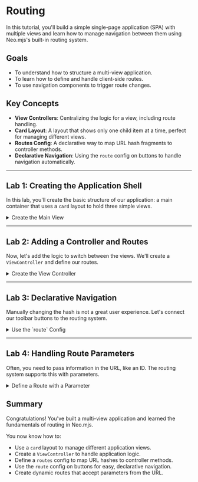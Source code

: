 # Routing

In this tutorial, you'll build a simple single-page application (SPA) with multiple views and learn how to manage
navigation between them using Neo.mjs's built-in routing system.

## Goals

- To understand how to structure a multi-view application.
- To learn how to define and handle client-side routes.
- To use navigation components to trigger route changes.

## Key Concepts

- **View Controllers**: Centralizing the logic for a view, including route handling.
- **Card Layout**: A layout that shows only one child item at a time, perfect for managing different views.
- **Routes Config**: A declarative way to map URL hash fragments to controller methods.
- **Declarative Navigation**: Using the `route` config on buttons to handle navigation automatically.

---

## Lab 1: Creating the Application Shell

In this lab, you'll create the basic structure of our application: a main container that uses a `card` layout to hold
three simple views.

<details>
<summary>Create the Main View</summary>

The `MainView` will be a `Container` with a `card` layout. The `items` array will hold our three "pages": a home view,
an about view, and a contact view. For now, these are just simple components with some text.

```javascript live-preview
import Component from '../../src/component/Base.mjs';
import Container from '../../src/container/Base.mjs';
import Toolbar   from '../../src/toolbar/Base.mjs';

class MainView extends Container {
    static config = {
        className: 'Tutorial.Routing.MainView',
        layout   : {ntype: 'vbox', align: 'stretch'},
        items    : [{
            module   : Toolbar,
            flex     : 'none',
            items    : [
                {ntype: 'button', text: 'Home'},
                {ntype: 'button', text: 'About'},
                {ntype: 'button', text: 'Contact'}
            ]
        }, {
            module      : Container,
            flex        : 1,
            itemDefaults: {module: Component, tag: 'h1'},
            layout      : {ntype: 'card', index: 0},
            reference   : 'main-container',

            items: [
                {text: 'Home View'},
                {text: 'About View'},
                {text: 'Contact View'}
            ]
        }]
    }
}

MainView = Neo.setupClass(MainView);
```

At this point, you should see a toolbar and the "Home View". The other two views exist but are not visible because the
`card` layout's `activeIndex` is `0`. The buttons don't do anything yet.

</details>

---

## Lab 2: Adding a Controller and Routes

Now, let's add the logic to switch between the views. We'll create a `ViewController` and define our routes.

<details>
<summary>Create the View Controller</summary>

We will create a controller class and define a `routes` object. The keys of this object are the URL hash patterns we
want to match (e.g., `#/home`), and the values are the names of the methods in our controller that should be called.

The handler methods will get a reference to our card layout container (using the `reference` we set in Lab 1) and update
its `activeIndex`.

```javascript live-preview
import Component  from '../../src/component/Base.mjs';
import Container  from '../../src/container/Base.mjs';
import Controller from '../../src/controller/Component.mjs';
import Toolbar    from '../../src/toolbar/Base.mjs';

// 1. Define the ViewController
class ViewController extends Controller {
    static config = {
        className: 'Tutorial.Routing.ViewController',
        
        // The routes config maps hash patterns to handler methods
        routes: {
            '/home'   : 'onHomeRoute',
            '/about'  : 'onAboutRoute',
            '/contact': 'onContactRoute'
        }
    }

    onHomeRoute() {
        this.getReference('main-container').layout.activeIndex = 0;
    }

    onAboutRoute() {
        this.getReference('main-container').layout.activeIndex = 1;
    }

    onContactRoute() {
        this.getReference('main-container').layout.activeIndex = 2;
    }
}
ViewController = Neo.setupClass(ViewController);

// 2. Define the MainView
class MainView extends Container {
    static config = {
        className: 'Tutorial.Routing.MainView',
        
        // 3. Attach the controller to the view
        controller: ViewController,

        layout   : {ntype: 'vbox', align: 'stretch'},
        items    : [{
            module   : Toolbar,
            flex     : 'none',
            items    : [
                {ntype: 'button', text: 'Home'},
                {ntype: 'button', text: 'About'},
                {ntype: 'button', text: 'Contact'}
            ]
        }, {
            module      : Container,
            flex        : 1,
            itemDefaults: {module: Component, tag: 'h1'},
            layout      : {ntype: 'card', index: 0},
            reference   : 'main-container',

            items: [
                {text: 'Home View'},
                {text: 'About View'},
                {text: 'Contact View'}
            ]
        }]
    }
}

MainView = Neo.setupClass(MainView);
```

Now, if you manually change the URL hash in your browser's address bar (e.g., add `#/about` to the end of the URL),
you will see the view change! The controller is listening for hash changes and updating the UI accordingly.
</details>

---

## Lab 3: Declarative Navigation

Manually changing the hash is not a great user experience. Let's connect our toolbar buttons to the routing system.

<details>
<summary>Use the `route` Config</summary>

Neo.mjs buttons (and other components) have a special `route` config. When you provide a hash string to this config,
the component will automatically change the browser's URL hash when it is clicked.

Let's update the `items` in our `Toolbar`.

```javascript live-preview
import Component  from '../../src/component/Base.mjs';
import Container  from '../../src/container/Base.mjs';
import Controller from '../../src/controller/Component.mjs';
import Toolbar    from '../../src/toolbar/Base.mjs';

class ViewController extends Controller {
    static config = {
        className: 'Tutorial.Routing.ViewController',
        routes: {
            '/myhome' : 'onHomeRoute', // not using '/home' here, since the portal app itself uses it
            '/about'  : 'onAboutRoute',
            '/contact': 'onContactRoute'
        }
    }
    onHomeRoute() {
        this.getReference('main-container').layout.activeIndex = 0;
    }
    onAboutRoute() {
        this.getReference('main-container').layout.activeIndex = 1;
    }
    onContactRoute() {
        this.getReference('main-container').layout.activeIndex = 2;
    }
}
ViewController = Neo.setupClass(ViewController);

class MainView extends Container {
    static config = {
        className : 'Tutorial.Routing.MainView',
        controller: ViewController,
        layout    : {ntype: 'vbox', align: 'stretch'},
        items     : [{
            module: Toolbar,
            flex  : 'none',
            items : [
                // Add the 'route' config to each button
                {ntype: 'button', text: 'Home',    route: '#/myhome'},
                {ntype: 'button', text: 'About',   route: '#/about'},
                {ntype: 'button', text: 'Contact', route: '#/contact'}
            ]
        }, {
            module      : Container,
            flex        : 1,
            itemDefaults: {module: Component, tag: 'h1'},
            layout      : {ntype: 'card', index: 0},
            reference   : 'main-container',

            items: [
                {text: 'Home View'},
                {text: 'About View'},
                {text: 'Contact View'}
            ]
        }]
    }
}

MainView = Neo.setupClass(MainView);
```

Now, clicking the buttons in the toolbar will update the URL hash, which in turn triggers the correct handler in your
`ViewController`, which then switches the active card in your `MainView`. You have a fully functional multi-view application!
</details>

---

## Lab 4: Handling Route Parameters

Often, you need to pass information in the URL, like an ID. The routing system supports this with parameters.

<details>
<summary>Define a Route with a Parameter</summary>

Let's add a "Users" view and a route that can accept a user ID. A parameter is defined in the route pattern using curly
braces: `{paramName}`.

The handler method will receive an object containing the parsed parameters as its first argument.

```javascript live-preview
import Component  from '../../src/component/Base.mjs';
import Container  from '../../src/container/Base.mjs';
import Controller from '../../src/controller/Component.mjs';
import Toolbar    from '../../src/toolbar/Base.mjs';

class ViewController extends Controller {
    static config = {
        className: 'Tutorial.Routing.ViewController',
        routes: {
            '/myhome'      : 'onHomeRoute',
            '/users/{name}': 'onUserRoute' // New route with a parameter
        }
    }

    onHomeRoute() {
        this.getReference('main-container').layout.activeIndex = 0;
    }

    // The 'params' object will contain the value from the URL
    onUserRoute(params) {
        const userView = this.getReference('user-view');
        
        // Update the user view with the parameter
        userView.text = `Displaying profile for: ${params.name}`;

        // Switch to the user view
        this.getReference('main-container').layout.activeIndex = 1;
    }
}
ViewController = Neo.setupClass(ViewController);

class MainView extends Container {
    static config = {
        className : 'Tutorial.Routing.MainView',
        controller: ViewController,
        layout    : {ntype: 'vbox', align: 'stretch'},
        items     : [{
            module: Toolbar,
            flex  : 'none',
            items : [
                {ntype: 'button', text: 'Home',       route: '#/myhome'},
                {ntype: 'button', text: 'User: John', route: '#/users/John'},
                {ntype: 'button', text: 'User: Jane', route: '#/users/Jane'}
            ]
        }, {
            module      : Container,
            flex        : 1,
            itemDefaults: {module: Component, tag: 'h1'},
            layout      : {ntype: 'card', index: 0},
            reference   : 'main-container',

            items: [
                {text: 'Home View'},
                // Add a reference to the user view
                {text: 'Please select a user', reference: 'user-view'}
            ]
        }]
    }
}

MainView = Neo.setupClass(MainView);
```

Now, when you click the "User: John" or "User: Jane" buttons, the `onUserRoute` handler is called.
It receives the name from the URL, updates the content of the user view, and then makes that view active.
</details>

## Summary

Congratulations! You've built a multi-view application and learned the fundamentals of routing in Neo.mjs.

You now know how to:
- Use a `card` layout to manage different application views.
- Create a `ViewController` to handle application logic.
- Define a `routes` config to map URL hashes to controller methods.
- Use the `route` config on buttons for easy, declarative navigation.
- Create dynamic routes that accept parameters from the URL.
